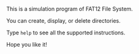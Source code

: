 This is a simulation program of FAT12 File System.

You can create, display, or delete directories.

Type `help` to see all the supported instructions.

Hope you like it!
